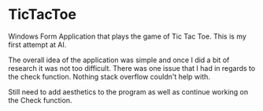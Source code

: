# TicTacToe
Windows Form Application that plays the game of Tic Tac Toe. This is my first attempt at AI. 

The overall idea of the application was simple and once I did a bit of research it was not too difficult. There was one issue that I had in regards to
the check function. Nothing stack overflow couldn't help with. 

Still need to add aesthetics to the program as well as continue working on the Check function.
